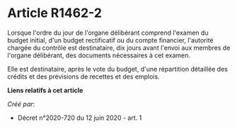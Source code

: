 # Article R1462-2

Lorsque l'ordre du jour de l'organe délibérant comprend l'examen du budget initial, d'un budget rectificatif ou du compte
financier, l'autorité chargée du contrôle est destinataire, dix jours avant l'envoi aux membres de l'organe délibérant, des
documents nécessaires à cet examen.

Elle est destinataire, après le vote du budget, d'une répartition détaillée des crédits et des prévisions de recettes et des
emplois.

**Liens relatifs à cet article**

_Créé par_:

  - Décret n°2020-720 du 12 juin 2020 - art. 1

